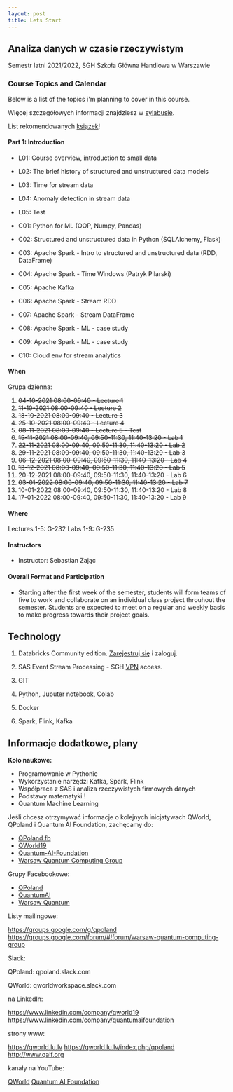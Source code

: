 ```yaml
---
layout: post
title: Lets Start
---
```


## Analiza danych w czasie rzeczywistym

Semestr latni 2021/2022,
SGH Szkoła Główna Handlowa w Warszawie


### Course Topics and Calendar

Below is a list of the topics i'm planning to cover in this course.

Więcej szczegółowych informacji znajdziesz w [sylabusie](/RealTime/syllabus).

List rekomendowanych [ksiązek](/RealTime/ksiazki)!

#### Part 1: Introduction

- L01: Course overview, introduction to small data
- L02: The brief history of structured and unstructured data models
- L03: Time for stream data
- L04: Anomaly detection in stream data
- L05: Test

- C01: Python for ML (OOP, Numpy, Pandas)
- C02: Structured and unstructured data in Python (SQLAlchemy, Flask)
- C03: Apache Spark - Intro to structured and unstructured data (RDD, DataFrame)
- C04: Apache Spark - Time Windows (Patryk Pilarski)
- C05: Apache Kafka
- C06: Apache Spark - Stream RDD
- C07: Apache Spark - Stream DataFrame
- C08: Apache Spark - ML - case study
- C09: Apache Spark - ML - case study
- C10: Cloud env for stream analytics


#### When

Grupa dzienna:
1. <del>04-10-2021 08:00-09:40 - Lecture 1</del>
2. <del>11-10-2021 08:00-09:40 - Lecture 2</del> 
3. <del>18-10-2021 08:00-09:40 - Lecture 3</del> 
4. <del>25-10-2021 08:00-09:40 - Lecture 4</del> 
5. <del>08-11-2021 08:00-09:40 - Lecture 5 - Test
6. <del>15-11-2021 08:00-09:40, 09:50-11:30, 11:40-13:20 - Lab 1</del>
7. <del>22-11-2021 08:00-09:40, 09:50-11:30, 11:40-13:20 - Lab 2</del>
8. <del>29-11-2021 08:00-09:40, 09:50-11:30, 11:40-13:20 - Lab 3</del>
9. <del>06-12-2021 08:00-09:40, 09:50-11:30, 11:40-13:20 - Lab 4</del>
10. <del>13-12-2021 08:00-09:40, 09:50-11:30, 11:40-13:20 - Lab 5</del>
11. 20-12-2021 08:00-09:40, 09:50-11:30, 11:40-13:20 - Lab 6
12. <del>03-01-2022 08:00-09:40, 09:50-11:30, 11:40-13:20 - Lab 7</del>
13. 10-01-2022 08:00-09:40, 09:50-11:30, 11:40-13:20 - Lab 8
14. 17-01-2022 08:00-09:40, 09:50-11:30, 11:40-13:20 - Lab 9

#### Where

Lectures 1-5: G-232
Labs 1-9: G-235

#### Instructors

- Instructor: Sebastian Zając

#### Overall Format and Participation

- Starting after the first week of the semester, students will form teams of five to work and collaborate on an individual class project throuhout the semester. Students are expected to meet on a regular and weekly basis to make progress towards their project goals.


## Technology

1. Databricks Community edition. [Zarejestruj się](https://community.cloud.databricks.com/login.html) i zaloguj.

2. SAS Event Stream Processing - SGH [VPN](https://ssl-administracja.sgh.waw.pl/pl/ctiii/Strony/usluga_VPN.aspx) access.

3. GIT

4. Python, Juputer notebook, Colab

5. Docker

6. Spark, Flink, Kafka


## Informacje dodatkowe, plany

**Koło naukowe:**

- Programowanie w Pythonie
- Wykorzystanie narzędzi Kafka, Spark, Flink
- Współpraca z SAS i analiza rzeczywistych firmowych danych
- Podstawy matematyki !
- Quantum Machine Learning


Jeśli chcesz otrzymywać informacje o kolejnych inicjatywach QWorld, QPoland i Quantum AI Foundation, zachęcamy do:

- [QPoland fb](https://www.facebook.com/QPoland-110308580421373)
- [QWorld19](https://www.facebook.com/qworld19)
- [Quantum-AI-Foundation](https://www.facebook.com/Quantum-AI-Foundation-101363181408726)
- [Warsaw Quantum Computing Group](https://www.facebook.com/Warsaw-Quantum-Computing-Group-1936160966506139)

Grupy Facebookowe:

- [QPoland](https://www.facebook.com/groups/qpoland)
- [QuantumAI](https://www.facebook.com/groups/quantumai)
- [Warsaw Quantum](https://www.facebook.com/groups/warsaw.quantum)

Listy mailingowe:

https://groups.google.com/g/qpoland
https://groups.google.com/forum/#!forum/warsaw-quantum-computing-group

Slack:

QPoland: qpoland.slack.com

QWorld: qworldworkspace.slack.com

na LinkedIn:

https://www.linkedin.com/company/qworld19
https://www.linkedin.com/company/quantumaifoundation

strony www:

https://qworld.lu.lv
https://qworld.lu.lv/index.php/qpoland
http://www.qaif.org

kanały na YouTube:

[QWorld](https://www.youtube.com/channel/UCLaX8OcDqXlJDkay8zVFegg/videos)
[Quantum AI Foundation](https://www.youtube.com/channel/UCoQAyPU5KQEpMOMDUN0j3IQ/videos)
